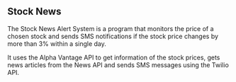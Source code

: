 ## Stock News
The Stock News Alert System is a program that monitors the price of a chosen stock and sends SMS notifications if the stock price changes by more than 3% within a single day.

It uses the Alpha Vantage API to get information of the stock prices, gets news articles from the News API and sends SMS messages using the Twilio API.

